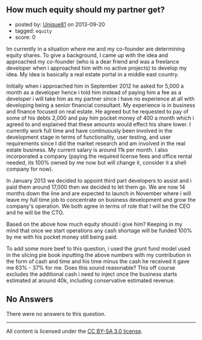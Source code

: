 ## How much equity should my partner get?

- posted by: [Unique81](https://stackexchange.com/users/-1/27954-unique81) on 2013-09-20
- tagged: `equity`
- score: 0

<p>Im currently in a situation where me and my co-founder are determining equity shares. To give a background, I came up with the idea and approached my co-founder (who is a dear friend and was a freelance developer when i approached him with no active projects) to develop my idea. My idea is basically a real estate portal in a middle east country. </p>

<p>Initially when i approached him in September 2012 he asked for 5,000 a month as a developer hence i told him instead of paying him a fee as a developer i will take him as my partner since i have no experience at all with developing being a senior financial consultant. My experience is in business and finance focused on real estate. He agreed but he requested to pay of some of his debts 2,000 and pay him pocket money of 400 a month which i agreed to and explained that these amounts would effect his share lower. I currently work full time and have continuously been involved in the development stage in terms of functionality, user testing, and user requirements since I did the market research and am involved in the real estate business. My current salary is around 11k per month. I also incorporated a company (paying the required license fees and office rental needed, its 100% owned by me now but will change it, consider it a shell company for now).</p>

<p>In January 2013 we decided to appoint third part developers to assist and i paid them around 17,000 then we decided to let them go. We are now 14 months down the line and are expected to launch in November where i will leave my full time job to concentrate on business development and grow the company's operation. We both agree in terms of role that I will be the CEO and he will be the CTO.</p>

<p>Based on the above how much equity should i give him? Keeping in my mind that once we start operations any cash shortage will be funded 100% by me with his pocket money still being paid.</p>

<p>To add some more beef to this question, i used the grunt fund model used in the slicing pie book inputting the above numbers with my contribution in the form of cash and time and his time minus the cash he received it gave me 63% - 37% for me. Does this sound reasonable? 
This off course excludes the additional cash i need to inject once the business starts estimated at around 40k, including conservative estimated revenue.</p>


## No Answers

There were no answers to this question.


---

All content is licensed under the [CC BY-SA 3.0 license](https://creativecommons.org/licenses/by-sa/3.0/).
